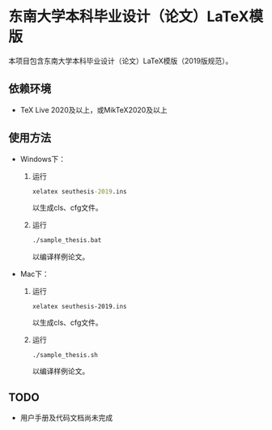 # 东南大学本科毕业设计（论文）LaTeX模版
本项目包含东南大学本科毕业设计（论文）LaTeX模版（2019版规范）。

## 依赖环境

- TeX Live 2020及以上，或MikTeX2020及以上

  

## 使用方法
- Windows下：

  1. 运行

     ```cmd
     xelatex seuthesis-2019.ins
     ```

     以生成cls、cfg文件。

  2. 运行

     ```cmd
     ./sample_thesis.bat
     ```

     以编译样例论文。

- Mac下：

  1. 运行

     ```shell
     xelatex seuthesis-2019.ins
     ```

     以生成cls、cfg文件。

  2. 运行

     ```shell
     ./sample_thesis.sh
     ```

     以编译样例论文。



## TODO

- 用户手册及代码文档尚未完成